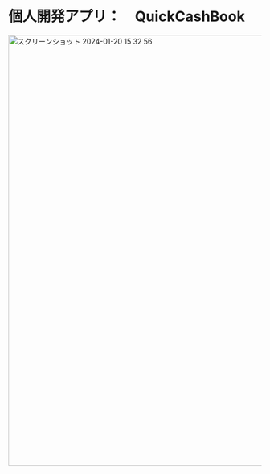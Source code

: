 # 個人開発アプリ：　QuickCashBook

<img width="855" alt="スクリーンショット 2024-01-20 15 32 56" src="https://github.com/AiriNarita/QuickCashBook/assets/119647023/4b9ad03d-8331-418b-9473-d45e3c08faca">
